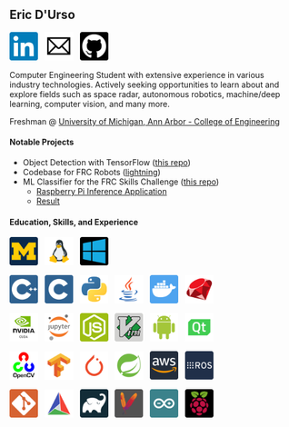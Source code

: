 ## Eric D'Urso

<a href="https://www.linkedin.com/in/edurso/"><img height="50" src="https://github.com/edurso/edurso/blob/new-logos/img/linkedin.png"></a>&nbsp;&nbsp;
<a href="mailto:edurso862@gmail.com"><img height="50" src="https://github.com/edurso/edurso/blob/new-logos/img/email.png"></a>&nbsp;&nbsp;
<a href="https://www.github.com/edurso/"><img height="50" src="https://github.com/edurso/edurso/blob/new-logos/img/github.png"></a>&nbsp;&nbsp;

Computer Engineering Student with extensive experience in various industry technologies.
Actively seeking opportunities to learn about and explore fields such as space radar, autonomous robotics, machine/deep learning, computer vision, and many more.

Freshman @ [University of Michigan, Ann Arbor - College of Engineering](https://www.engin.umich.edu/)

#### Notable Projects

- Object Detection with TensorFlow ([this repo](https://github.com/edurso/obj-detect))
- Codebase for FRC Robots ([lightning](https://github.com/frc-862/lightning))
- ML Classifier for the FRC Skills Challenge ([this repo](https://github.com/frc-862/galactic-search-nb))
  - [Raspberry Pi Inference Application](https://github.com/frc-862/mcqueen-vision)
  - [Result](https://lightningrobotics.smugmug.com/2020-21-Folder/n-jZqhV9/2021---Skills-Challenge-Videos/i-pNbf3jw/A)

#### Education, Skills, and Experience

<a href="https://www.engin.umich.edu/"><img height="50" src="https://github.com/edurso/edurso/blob/new-logos/img/um.png"></a>&nbsp;&nbsp;
<img height="50" src="https://github.com/edurso/edurso/blob/new-logos/img/linux.png">&nbsp;&nbsp;
<img height="50" src="https://github.com/edurso/edurso/blob/new-logos/img/windows.png">&nbsp;&nbsp;

<img height="50" src="https://github.com/edurso/edurso/blob/new-logos/img/cpp.png">&nbsp;&nbsp;
<img height="50" src="https://github.com/edurso/edurso/blob/new-logos/img/c.png">&nbsp;&nbsp;
<img height="50" src="https://github.com/edurso/edurso/blob/new-logos/img/python.png">&nbsp;&nbsp;
<img height="50" src="https://github.com/edurso/edurso/blob/new-logos/img/java.png">&nbsp;&nbsp;
<img height="50" src="https://github.com/edurso/edurso/blob/new-logos/img/docker.png">&nbsp;&nbsp;
<img height="50" src="https://github.com/edurso/edurso/blob/new-logos/img/ruby.png">&nbsp;&nbsp;

<img height="50" src="https://github.com/edurso/edurso/blob/new-logos/img/cuda.png">&nbsp;&nbsp;
<img height="50" src="https://github.com/edurso/edurso/blob/new-logos/img/jupyter.png">&nbsp;&nbsp;
<img height="50" src="https://github.com/edurso/edurso/blob/new-logos/img/node.png">&nbsp;&nbsp;
<img height="50" src="https://github.com/edurso/edurso/blob/new-logos/img/vim.png">&nbsp;&nbsp;
<img height="50" src="https://github.com/edurso/edurso/blob/new-logos/img/android.png">&nbsp;&nbsp;
<img height="50" src="https://github.com/edurso/edurso/blob/new-logos/img/qt.png">&nbsp;&nbsp;

<img height="50" src="https://github.com/edurso/edurso/blob/new-logos/img/opencv.png">&nbsp;&nbsp;
<img height="50" src="https://github.com/edurso/edurso/blob/new-logos/img/tf.png">&nbsp;&nbsp;
<img height="50" src="https://github.com/edurso/edurso/blob/new-logos/img/pytorch.png">&nbsp;&nbsp;
<img height="50" src="https://github.com/edurso/edurso/blob/new-logos/img/spring.png">&nbsp;&nbsp;
<img height="50" src="https://github.com/edurso/edurso/blob/new-logos/img/aws.png">&nbsp;&nbsp;
<img height="50" src="https://github.com/edurso/edurso/blob/new-logos/img/ros.png">&nbsp;&nbsp;

<img height="50" src="https://github.com/edurso/edurso/blob/new-logos/img/git.png">&nbsp;&nbsp;
<img height="50" src="https://github.com/edurso/edurso/blob/new-logos/img/cmake.png">&nbsp;&nbsp;
<img height="50" src="https://github.com/edurso/edurso/blob/new-logos/img/gradle.png">&nbsp;&nbsp;
<img height="50" src="https://github.com/edurso/edurso/blob/new-logos/img/maven.png">&nbsp;&nbsp;
<img height="50" src="https://github.com/edurso/edurso/blob/new-logos/img/arduino.png">&nbsp;&nbsp;
<img height="50" src="https://github.com/edurso/edurso/blob/new-logos/img/rpi.png">&nbsp;&nbsp;
